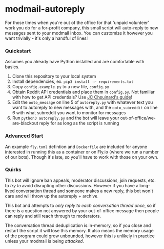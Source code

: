 # modmail-autoreply
For those times when you're out of the office for that 'unpaid volunteer' work you do for a for-profit company, this small script will auto-reply to new messages sent to your modmail inbox. You can customize it however you want trivially - it's only a handful of lines!

### Quickstart

Assumes you already have Python installed and are comfortable with basics.

1. Clone this repository to your local system
2. Install dependencies, ex. `pip3 install -r requirements.txt`
3. Copy `config.example.py` to a new file, `config.py`
4. Obtain Reddit API credentials and place them in `config.py`. Not familiar with how to get API credentials? Use [JC Chouinard's guide](https://www.jcchouinard.com/get-reddit-api-credentials-with-praw/)!
5. Edit the `ooto_message` on line 5 of `autoreply.py` with whatever text you want to autoreply to new messages with, and the `ooto_subreddit` on line 6 with what subreddit you want to monitor for messages
6. Run `python3 autoreply.py` and the bot will leave your out-of-office/we-are-blackout reply for as long as the script is running

### Advanced Start

An example `fly.toml` defintion and `Dockerfile` are included for anyone interested in running this as a container or on Fly.io (where we run a number of our bots). Though it's late, so you'll have to work with those on your own.

### Quirks

This bot will ignore ban appeals, moderator discussions, join requests, etc. to *try to* avoid disrupting other discussions. However if you have a long-lived conversation thread and someone makes a new reply, this bot won't care and will throw up the autoreply + archive.

This bot and attempts to *only reply to each conversation thread once*, so if there is a question not answered by your out-of-office message then people can reply and still reach through to moderators.

The conversation thread deduplication is in-memory, so if you close and restart the script it will lose this memory. It also means the memory usage of the program could grow unbounded, however this is unlikely in practice unless your modmail is being *attacked*.
